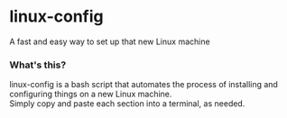 # linux-config

A fast and easy way to set up that new Linux machine


### What's this? ###

linux-config is a bash script that automates the process of installing and configuring things on a new Linux machine.  
Simply copy and paste each section into a terminal, as needed.
